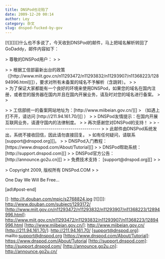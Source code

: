 ```yaml
---
title: DNSPod也沦陷了
date: 2009-12-20 00:14
author: Ley
category: 杂文
slug: dnspod-fucked-by-gov
---
```

[![][]][]什么也不多说了，今天收到DNSPod的邮件，马上把域名解析转回了GoDaddy，邮件内容如下：

<p>
> 尊敬的DNSPod用户：
>
> </p>
>
> 根据工信部最新出台的政策（[http://www.miit.gov.cn/n11293472/n11293832/n11293907/n11368223/12894996.html][]），要求对所有未备案的域名不予解析（含跳转）。
>
> <div id=":4a">
> 为了保证大家都能有一个良好的环境来使用DNSPod，如果您的域名在国内注册，或者您的服务器在国内并且在国内开展业务，请及时对您的域名进行备案。
>
> </p>
>
> 工信部统一的备案网站地址为：[http://www.miibeian.gov.cn/][]
> （如遇上打不开，请访问 [http://211.94.161.70/][] ）
>
> DNSPod友情提示：在国内开展互联网业务，请遵守国内的法律制度。
>
> 再次感谢您对DNSPod的支持！
>
> -------------------------------------------------
>
> 此邮件由DNSPod系统发出，系统不接收回信，因此请勿直接回复。
> 如有任何疑问，请联系 [support@dnspod.org][]。
>
> DNSPod入门教程： [https://www.dnspod.com/About/Tutorial][]
>
> DNSPod帮助系统： [http://support.dnspod.com][]
>
> DNSPod官方公告： [http://announce.go2u.cn][]
>
> 免费技术支持： [support@dnspod.org][]
>
> <p>
> Copyright 2009, 版权所有 DNSPod.COM
>
> </div>

</p>
<!--more-->One Day We Will Be Free...

</p>
[ad\#post-end]

  []: http://t.douban.com/mpic/s2768824.jpg
  [![][]]: http://www.douban.com/subject/1293172/
  [http://www.miit.gov.cn/n11293472/n11293832/n11293907/n11368223/12894996.html]:
    http://www.miit.gov.cn/n11293472/n11293832/n11293907/n11368223/12894996.html
  [http://www.miibeian.gov.cn/]: http://www.miibeian.gov.cn/
  [http://211.94.161.70/]: http://211.94.161.70/
  [support@dnspod.org]: mailto:support@dnspod.org
  [https://www.dnspod.com/About/Tutorial]: https://www.dnspod.com/About/Tutorial
  [http://support.dnspod.com]: http://support.dnspod.com/
  [http://announce.go2u.cn]: http://announce.go2u.cn/
